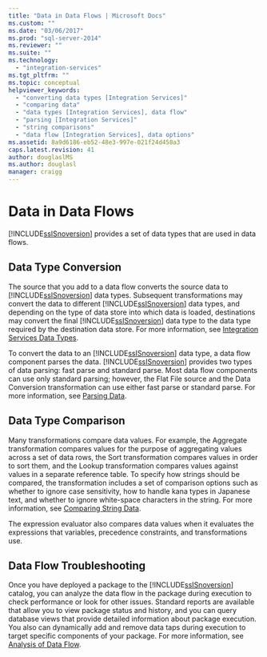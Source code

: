 ```yaml
---
title: "Data in Data Flows | Microsoft Docs"
ms.custom: ""
ms.date: "03/06/2017"
ms.prod: "sql-server-2014"
ms.reviewer: ""
ms.suite: ""
ms.technology: 
  - "integration-services"
ms.tgt_pltfrm: ""
ms.topic: conceptual
helpviewer_keywords: 
  - "converting data types [Integration Services]"
  - "comparing data"
  - "data types [Integration Services], data flow"
  - "parsing [Integration Services]"
  - "string comparisons"
  - "data flow [Integration Services], data options"
ms.assetid: 8a9d6186-eb52-48e3-997e-021f24d458a3
caps.latest.revision: 41
author: douglaslMS
ms.author: douglasl
manager: craigg
---
```

# Data in Data Flows
  [!INCLUDE[ssISnoversion](../../includes/ssisnoversion-md.md)] provides a set of data types that are used in data flows.  
  
## Data Type Conversion  
 The source that you add to a data flow converts the source data to [!INCLUDE[ssISnoversion](../../includes/ssisnoversion-md.md)] data types. Subsequent transformations may convert the data to different [!INCLUDE[ssISnoversion](../../includes/ssisnoversion-md.md)] data types, and depending on the type of data store into which data is loaded, destinations may convert the final [!INCLUDE[ssISnoversion](../../includes/ssisnoversion-md.md)] data type to the data type required by the destination data store. For more information, see [Integration Services Data Types](integration-services-data-types.md).  
  
 To convert the data to an [!INCLUDE[ssISnoversion](../../includes/ssisnoversion-md.md)] data type, a data flow component parses the data. [!INCLUDE[ssISnoversion](../../includes/ssisnoversion-md.md)] provides two types of data parsing: fast parse and standard parse. Most data flow components can use only standard parsing; however, the Flat File source and the Data Conversion transformation can use either fast parse or standard parse. For more information, see [Parsing Data](parsing-data.md).  
  
## Data Type Comparison  
 Many transformations compare data values. For example, the Aggregate transformation compares values for the purpose of aggregating values across a set of data rows, the Sort transformation compares values in order to sort them, and the Lookup transformation compares values against values in a separate reference table. To specify how strings should be compared, the transformation includes a set of comparison options such as whether to ignore case sensitivity, how to handle kana types in Japanese text, and whether to ignore white-space characters in the string. For more information, see [Comparing String Data](comparing-string-data.md).  
  
 The expression evaluator also compares data values when it evaluates the expressions that variables, precedence constraints, and transformations use.  
  
## Data Flow Troubleshooting  
 Once you have deployed a package to the [!INCLUDE[ssISnoversion](../../includes/ssisnoversion-md.md)] catalog, you can analyze the data flow in the package during execution to check performance or look for other issues. Standard reports are available that allow you to view package status and history, and you can query database views that provide detailed information about package execution. You also can dynamically add and remove data taps during execution to target specific components of your package. For more information, see [Analysis of Data Flow](data-flow.md).  
  
  
